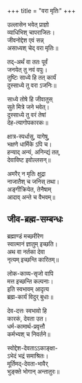 +++
title = "वरा मृतिः"
+++

उल्लासेन भवेत् प्राज्ञो  
व्याधिभिश् चापराजितः।  
जीवनोद्देश एवं सन्न्  
असाध्यश् चेद् वरा मृतिः॥

तद्-अर्थं वा ततः पूर्वं  
जनयेत् तु नवं वपुः।  
तुष्टिः साध्ये हि तत् कार्यं  
दुस्साध्ये तु वरा ऽजनिः॥

साध्ये तोषे हि जीवातुस्  
सुते मित्रे जने भवेत्।  
दुस्साध्ये तु वरं तेषां  
देह-त्यागोपकारकः॥

क्षात्र-स्पर्धासु, यागेषु,  
भक्षणे धार्मिके ऽपि च।  
हन्याद् अन्यं, अनिन्द्यं तत्,  
देवाविष्ट इवोल्लसन्॥

अमरैर् न मृतिः क्षुद्रा  
नाजातैश् च जनिस् तथा।  
अङ्गीक्रियेत, तेनैषाम्  
आदाव् अन्ते च वैभवम्॥


## जीव-ब्रह्म-सम्बन्धः
ब्रह्माण्डं मच्छरीरेण  
स्वात्मानं ज्ञातुम् इच्छति।  
अथ वा नर्तका देवा  
नृत्यम् इच्छन्ति कारितम्॥  

लोक-काव्य-सृजो वापि  
मत्त इच्छन्ति कल्पनाः।  
इति स्वभावम् आदृत्य  
ब्रह्म-कार्यं विदुर् बुधाः॥

देव-दत्तः स्वभावो हि  
कारकं, देवता उत।   
धर्म-कामार्थ-प्रवृत्तौ  
कर्मभ्यश् च निवर्तने॥  

स्वोद्देश-देवताऽऽकाङ्क्षा-  
ऽभेदं भद्रं समाश्रितः।  
मूर्तिमद्-देवता-भावैर्  
भुङ्क्ते भोगान् अन्तातुरः॥